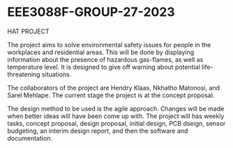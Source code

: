 # EEE3088F-GROUP-27-2023
HAT PROJECT

The project aims to solve environmental safety issues for people in the workplaces and residential areas. This will be done by displaying information about the presence of hazardous gas-flames, as well as temperature level. It is designed to give off warning about potential life-threatening situations. 

The collaborators of the project are Hendry Klaas, Nkhatho Matonosi, and Sarel Mehlape. The current stage the project is at the concept proposal.

The design method to be used is the agile approach. Changes will be made when better ideas will have been come up with. The project will has weekly tasks, concept proposal, design proposal, initial design, PCB dseign, sensor budgeting, an interim design report, and then the software and documentation.
